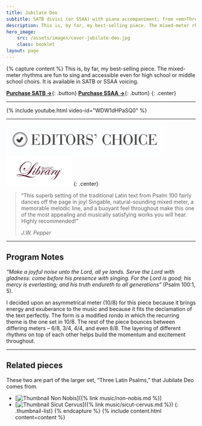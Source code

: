 ```yaml
---
title: Jubilate Deo
subtitle: SATB divisi (or SSAA) with piano accompaniment; from <em>Three Latin Psalms</em>
description: This is, by far, my best-selling piece. The mixed-meter rhythms are fun to sing and accessible even for high school or middle school choirs. It is available in SATB or SSAA voicing.
hero_image:
    src: /assets/images/cover-jubilate-deo.jpg
    class: booklet
layout: page
---
```


{% capture content %}
This is, by far, my best-selling piece. The mixed-meter rhythms are fun to sing and accessible even for high school or middle school choirs. It is available in SATB or SSAA voicing.

[**Purchase SATB &rarr;**](https://www.jwpepper.com/Jubilate-Deo/10445795.item#/){: .button}
[**Purchase SSAA &rarr;**](https://www.jwpepper.com/Jubilate-Deo-SSAA/10873705.item){: .button}
{: .center}

* * *

{% include youtube.html video-id="WDW1dHPaSQ0" %}

* * *

![Editor's Choice](/assets/images/badge-editors-choice.jpg)
![Basic Library](/assets/images/badge-basic-library.jpg)
{: .center}

> “This superb setting of the traditional Latin text from Psalm 100 fairly dances off the page in joy! Singable, natural-sounding mixed meter, a memorable melodic line, and a buoyant feel throughout make this one of the most appealing and musically satisfying works you will hear. Highly recommended!”
>
> <cite>J.W. Pepper</cite>

* * *

## Program Notes

*“Make a joyful noise unto the Lord, all ye lands. Serve the Lord with gladness: come before his presence with singing. For the Lord is good; his mercy is everlasting; and his truth endureth to all generations”* (Psalm 100:1, 5). 

I decided upon an asymmetrical meter (10/8) for this piece because it brings energy and exuberance to the music and because it fits the declamation of the text perfectly. The form is a modified rondo in which the recurring theme is the one set in 10/8. The rest of the piece bounces between differing meters – 6/8, 3/4, 4/4, and even 8/8. The layering of different rhythms on top of each other helps build the momentum and excitement throughout.

* * *

## Related pieces

These two are part of the larger set, “Three Latin Psalms,” that Jubilate Deo comes from.

* [![Thumbnail](https://placekitten.com/100/100) Non Nobis]({% link music/non-nobis.md %})
* [![Thumbnail](https://placekitten.com/100/100) Sicut Cervus]({% link music/sicut-cervus.md %})
{: .thumbnail-list}
{% endcapture %}
{% include content.html content=content %}